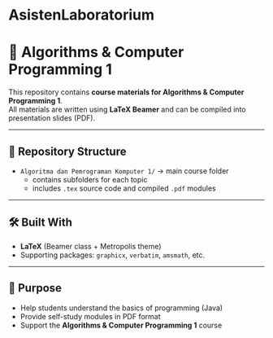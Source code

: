 # AsistenLaboratorium

# 📘 Algorithms & Computer Programming 1

This repository contains **course materials for Algorithms & Computer Programming 1**.  
All materials are written using **LaTeX Beamer** and can be compiled into presentation slides (PDF).  

---

## 📂 Repository Structure
- `Algoritma dan Pemrograman Komputer 1/` → main course folder  
  - contains subfolders for each topic  
  - includes `.tex` source code and compiled `.pdf` modules  

---

## 🛠️ Built With
- **LaTeX** (Beamer class + Metropolis theme)  
- Supporting packages: `graphicx`, `verbatim`, `amsmath`, etc.  

---

## 🎯 Purpose
- Help students understand the basics of programming (Java)  
- Provide self-study modules in PDF format  
- Support the **Algorithms & Computer Programming 1** course  
